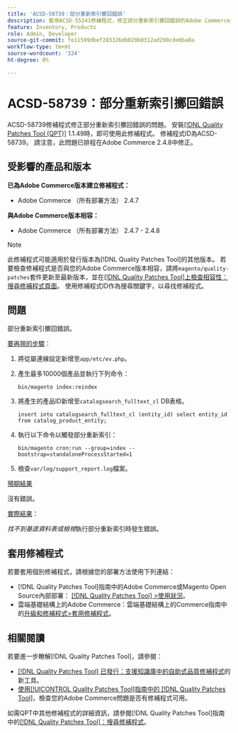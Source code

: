 ```yaml
---
title: 'ACSD-58739：部分重新索引擲回錯誤'
description: 套用ACSD-55241修補程式，修正部分重新索引擲回錯誤的Adobe Commerce問題。
feature: Inventory, Products
role: Admin, Developer
source-git-commit: fe11599dbef283326db029b0312ad290cde0ba0a
workflow-type: tm+mt
source-wordcount: '324'
ht-degree: 0%

---
```


# ACSD-58739：部分重新索引擲回錯誤

ACSD-58739修補程式修正部分重新索引擲回錯誤的問題。 安裝[[!DNL Quality Patches Tool (QPT)]](https://experienceleague.adobe.com/en/docs/commerce-knowledge-base/kb/announcements/commerce-announcements/magento-quality-patches-released-new-tool-to-self-serve-quality-patches) 1.1.49時，即可使用此修補程式。 修補程式ID為ACSD-58739。 請注意，此問題已排程在Adobe Commerce 2.4.8中修正。

## 受影響的產品和版本

**已為Adobe Commerce版本建立修補程式：**

* Adobe Commerce （所有部署方法） 2.4.7

**與Adobe Commerce版本相容：**

* Adobe Commerce （所有部署方法） 2.4.7 - 2.4.8

>[!NOTE]
>
>此修補程式可能適用於發行版本為[!DNL Quality Patches Tool]的其他版本。 若要檢查修補程式是否與您的Adobe Commerce版本相容，請將`magento/quality-patches`套件更新至最新版本，並在[[!DNL Quality Patches Tool]上檢查相容性：搜尋修補程式頁面](https://experienceleague.adobe.com/tools/commerce-quality-patches/index.html)。 使用修補程式ID作為搜尋關鍵字，以尋找修補程式。

## 問題

部分重新索引擲回錯誤。

<u>要再現的步驟</u>：

1. 將從屬連線設定新增至`app/etc/ev.php`。
1. 產生最多10000個產品並執行下列命令：

   ```
   bin/magento index:reindex
   ```

1. 將產生的產品ID新增至`catalogsearch_fulltext_cl` DB表格。

   ```
   insert into catalogsearch_fulltext_cl (entity_id) select entity_id from catalog_product_entity;
   ```

1. 執行以下命令以觸發部分重新索引：

   ```
   bin/magento cron:run --group=index --bootstrap=standaloneProcessStarted=1 
   ```

1. 檢查`var/log/support_report.log`檔案。

<u>預期結果</u>

沒有錯誤。

<u>實際結果</u>：

*找不到基底資料表或檢視*&#x200B;執行部分重新索引時發生錯誤。

## 套用修補程式

若要套用個別修補程式，請根據您的部署方法使用下列連結：

* [!DNL Quality Patches Tool]指南中的Adobe Commerce或Magento Open Source內部部署： [[!DNL Quality Patches Tool] >使用狀況](/help/tools/quality-patches-tool/usage.md)。
* 雲端基礎結構上的Adobe Commerce：雲端基礎結構上的Commerce指南中的[升級和修補程式>套用修補程式](https://experienceleague.adobe.com/docs/commerce-cloud-service/user-guide/develop/upgrade/apply-patches.html)。

## 相關閱讀

若要進一步瞭解[!DNL Quality Patches Tool]，請參閱：

* [[!DNL Quality Patches Tool] 已發行：支援知識庫中的自助式品質修補程式](https://experienceleague.adobe.com/en/docs/commerce-knowledge-base/kb/announcements/commerce-announcements/magento-quality-patches-released-new-tool-to-self-serve-quality-patches)的新工具。
* [使用[!UICONTROL Quality Patches Tool]指南中的 [!DNL Quality Patches Tool]](/help/tools/quality-patches-tool/patches-available-in-qpt/check-patch-for-magento-issue-with-magento-quality-patches.md)，檢查您的Adobe Commerce問題是否有修補程式可用。


如需QPT中其他修補程式的詳細資訊，請參閱[!DNL Quality Patches Tool]指南中的[[!DNL Quality Patches Tool]：搜尋修補程式](https://experienceleague.adobe.com/tools/commerce-quality-patches/index.html)。
